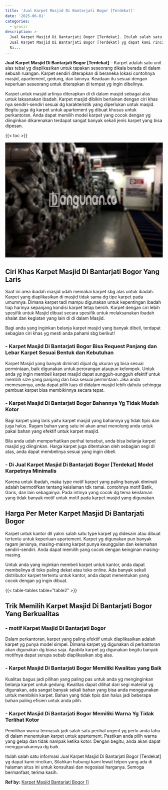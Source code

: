 ```yaml
---
title: 'Jual Karpet Masjid Di Bantarjati Bogor [Terdekat]'
date: '2025-06-01'
categories:
  - grosir
description: >-
  Jual Karpet Masjid Di Bantarjati Bogor [Terdekat]. Itulah salah satu informasi
  Jual Karpet Masjid Di Bantarjati Bogor [Terdekat] yg dapat kami rincikan,
  Si...
---
```


**Jual Karpet Masjid Di Bantarjati Bogor \[Terdekat\]** – Karpet adalah satu unit alas tebal yg diaplikasikan untuk tapakan seseorang dikala berada di dalam sebuah ruangan. Karpet sendiri diterapkan di beraneka lokasi contohnya masjid, apartement, gedung, dan lainnya. Keadaan itu sesuai dengan keperluan seseorang untuk diterapkan di tempat yg ingin dibelinya.

Karpet untuk masjid artinya diterapkan di di dalam masjid sebagai alas untuk laksanakan ibadah. Karpet masjid dibikin berlainan dengan ciri khas nya sendiri-sendiri sesuai dg karakteristik yang diperlukan untuk masjid. Begitu juga dg karpet untuk apartement yg dibuat khusus untuk perkantoran. Anda dapat memilih model karpet yang cocok dengan yg diinginkan dikarenakan terdapat sangat banyak sekali jenis karpet yang bisa dipesan.

{{< toc >}}

![](/images/grosir-karpet-murah-01.png)

## Ciri Khas Karpet Masjid Di Bantarjati Bogor Yang Laris

Saat ini area ibadah masjid udah memakai karpet sbg alas untuk ibadah. Karpet yang diaplikasikan di masjid tidak sama dg tipe karpet pada umumnya. Dimana karpet tadi mampu digunakan untuk kepentingan ibadah tiap harinya sepanjang kondisi karpet tetap bersih. Karpet dengan ciri lebih spesifik untuk Masjid dibuat secara spesifik untuk melaksanakan ibadah shalat dan kegiatan yang lain di di dalam Masjid.

Bagi anda yang inginkan belanja karpet masjid yang banyak dibeli, terdapat sebagian ciri khas yg mesti anda pahami sbg berikut!

### \- Karpet Masjid Di Bantarjati Bogor Bisa Request Panjang dan Lebar Karpet Sesuai Bentuk dan Kebutuhan

Karpet Masjid yang banyak diminati dijual dg ukuran yg bisa sesuai permintaan, baik digunakan untuk perorangan ataupun kelompok. Untuk anda yg ingin membeli karpet masjid dapat sungguh-sungguh efektif untuk memliih size yang panjang dan bisa sesuai permintaan. Jika anda memesannya, anda dapat pilih luas di didalam masjid lebih dahulu sehingga pembuat karpet bisa membikinnya secara tepat.

### \- Karpet Masjid Di Bantarjati Bogor Bahannya Yg Tidak Mudah Kotor

Bagi karpet yang laris yaitu karpet masjid yang bahannya yg tidak tipis dan juga halus. Ragam bahan yang satu ini akan amat menolong anda untuk pakai bahan yang efektif untuk karpet masjid.

Bila anda udah memperhatikan perihal tersebut, anda bisa belanja karpet masjid yg diinginkan. Harga karpet juga ditentukan oleh sebagian segi di atas, anda dapat membelinya sesuai yang ingin dibeli.

### \- Di Jual Karpet Masjid Di Bantarjati Bogor \[Terdekat\] Model Karpetnya Minimalis

Karena untuk ibadah, maka type motif karpet yang paling banyak diminati adalah bermotifkan tentang keislaman tdk ramai. contohnya motif Batik, Garis, dan lain sebagainya. Pada intinya yang cocok dg tema keislaman yang tidak banyak motif untuk motif pada karpet masjid yang digunakan.

## Harga Per Meter Karpet Masjid Di Bantarjati Bogor

Karpet untuk kantor dll yakni salah satu type karpet yg didesain atau dibuat tertentu untuk keperluan apartement. Karpet yg digunakan pun banyak ragam jenisnya, masing-maisng karpet punya keunggulan dan kelemahan sendiri-sendiri. Anda dapat memilih yang cocok dengan keinginan masing-masing.

Untuk anda yang inginkan membeli karpet untuk kantor, anda dapat membelinya di toko paling dekat atau toko online. Ada banyak sekali distributor karpet tertentu untuk kantor, anda dapat menentukan yang cocok dengan yg ingin dibuat.

{{< table-tables table="table2" >}}

## Trik Memilih Karpet Masjid Di Bantarjati Bogor Yang Berkualitas

### \- motif Karpet Masjid Di Bantarjati Bogor

Dalam perkantoran, karpet yang paling efektif untuk diaplikasikan adalah karpet yg punya model simpel. Dimana karpet yg digunakan di perkantoran akan digunakan dg biasa saja. Apabila karpet yg digunakan begitu banyak motifnya dapat serupa sebab diaplikasikan sbg alas.

### \- Karpet Masjid Di Bantarjati Bogor Memiliki Kwalitas yang Baik

Kualitas bagus jadi pilihan yang paling pas untuk anda yg menginginkan belanja karpet untuk gedung. Kwalitas dapat dilihat dari segi material yg digunakan, ada sangat banyak sekali bahan yang bisa anda menggunakan untuk membikin karpet. Bahan yang tidak tipis dan halus jadi beberapa bahan paling efisien untuk anda pilih.

### \- Karpet Masjid Di Bantarjati Bogor Memiliki Warna Yg Tidak Terlihat Kotor

Pemilihan warna termasuk jadi salah satu perihal urgent yg perlu anda tahu di dalam menentukan karpet untuk apartement. Pastikan anda pilih warna yang gelap dan tidak nampak ketika kotor. Dengan begitu, anda akan dapat menggunakannya dg baik.

Itulah salah satu informasi Jual Karpet Masjid Di Bantarjati Bogor \[Terdekat\] yg dapat kami rincikan, Silahkan hubungi kami lewat telpon yang ada di halaman situs ini untuk konsultasi dan negosiasi harganya. Semoga bermanfaat, terima kasih.

**Ref by:**  [Karpet Masjid Bantarjati Bogor []](https://id.wikipedia.org/wiki/Karpet)
